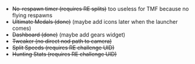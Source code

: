 - ~~No-respawn timer (requires RE splits)~~ too useless for TMF because no flying respawns
- ~~Ultimate Medals (done)~~ (maybe add icons later when the launcher comes)
- ~~Dashboard (done)~~ (maybe add gears widget)
- ~~Tweaker (no direct nod path to camera)~~
- ~~Split Speeds (requires RE challenge UID)~~
- ~~Hunting Stats (requires RE challenge UID)~~
